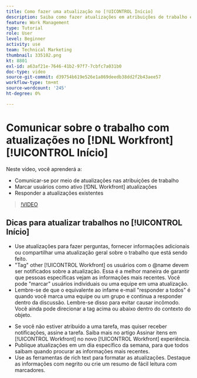 ```yaml
---
title: Como fazer uma atualização no [!UICONTROL Início]
description: Saiba como fazer atualizações em atribuições de trabalho e responder a atualizações existentes. Tag [!DNL Workfront] usuários em atualizações para que sejam notificados sobre a comunicação.
feature: Work Management
type: Tutorial
role: User
level: Beginner
activity: use
team: Technical Marketing
thumbnail: 335102.png
kt: 8801
exl-id: a63af21e-7646-41b2-97f7-7cbfc7a031b0
doc-type: video
source-git-commit: d39754b619e526e1a869deedb38dd2f2b43aee57
workflow-type: tm+mt
source-wordcount: '245'
ht-degree: 0%

---
```


# Comunicar sobre o trabalho com atualizações no [!DNL Workfront] [!UICONTROL Início]

Neste vídeo, você aprenderá a:

* Comunicar-se por meio de atualizações nas atribuições de trabalho
* Marcar usuários como ativo [!DNL Workfront] atualizações
* Responder a atualizações existentes

>[!VIDEO](https://video.tv.adobe.com/v/335102/?quality=12)

## Dicas para atualizar trabalhos no [!UICONTROL Início]

* Use atualizações para fazer perguntas, fornecer informações adicionais ou compartilhar uma atualização geral sobre o trabalho que está sendo feito.
* &quot;Tag&quot; other [!UICONTROL Workfront] os usuários com o @name devem ser notificados sobre a atualização. Essa é a melhor maneira de garantir que pessoas específicas vejam as informações mais recentes. Você pode &quot;marcar&quot; usuários individuais ou uma equipe em uma atualização.
* Lembre-se de que o equivalente ao infame e-mail &quot;responder a todos&quot; é quando você marca uma equipe ou um grupo e continua a responder dentro da discussão. Lembre-se disso para evitar causar incômodo. Você ainda pode direcionar a tag acima ou abaixo dentro do contexto do objeto.

<!---
paragraph below needs a hyperlink to an article
--->

* Se você não estiver atribuído a uma tarefa, mas quiser receber notificações, assine a tarefa. Saiba mais no artigo Assinar itens em [!UICONTROL Workfront] no novo [!UICONTROL Workfront] experiência.
* Publique atualizações em um dia específico da semana, para que todos saibam quando procurar as informações mais recentes.
* Use as ferramentas de rich text para formatar as atualizações. Destaque as informações com negrito ou crie um resumo de fácil leitura com marcadores.

<!---
learn more URLs
--->

